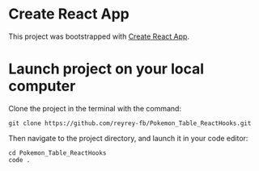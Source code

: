 # Create React App

This project was bootstrapped with [Create React App](https://github.com/facebook/create-react-app).

# Launch project on your local computer

Clone the project in the terminal with the command: 

```
git clone https://github.com/reyrey-fb/Pokemon_Table_ReactHooks.git
```

Then navigate to the project directory, and launch it in your code editor:

```
cd Pokemon_Table_ReactHooks
code .
```




